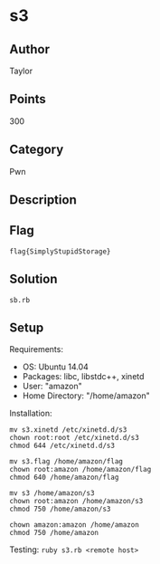 # s3
## Author
Taylor
## Points
300
## Category
Pwn
## Description

## Flag
`flag{SimplyStupidStorage}`
## Solution
`sb.rb`
## Setup
Requirements:
* OS: Ubuntu 14.04
* Packages: libc, libstdc++, xinetd
* User: "amazon"
* Home Directory: "/home/amazon"

Installation:
```
mv s3.xinetd /etc/xinetd.d/s3
chown root:root /etc/xinetd.d/s3
chmod 644 /etc/xinetd.d/s3

mv s3.flag /home/amazon/flag
chown root:amazon /home/amazon/flag
chmod 640 /home/amazon/flag

mv s3 /home/amazon/s3
chown root:amazon /home/amazon/s3
chmod 750 /home/amazon/s3

chown amazon:amazon /home/amazon
chmod 750 /home/amazon
```
Testing:
`ruby s3.rb <remote host>`